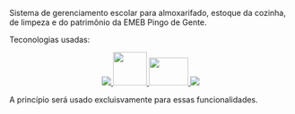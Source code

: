 Sistema de gerenciamento escolar para almoxarifado, estoque da cozinha, de limpeza e do patrimônio da EMEB Pingo de Gente.

Teconologias usadas: <br />
<p align="center">
  <a href="https://skillicons.dev">
    <img src="https://skillicons.dev/icons?i=nodejs,npm,sequelize,express" />
    <img src="https://ejs.co/favicon.svg" width="60" height="60" />
    <img src="https://repository-images.githubusercontent.com/139898859/9617c480-81c2-11ea-94fc-322231ead1f0" width="70" height="50" />
    <img src="https://skillicons.dev/icons?i=mysql,js,css" />
  </a>
</p>

A princípio será usado excluisvamente para essas funcionalidades.
